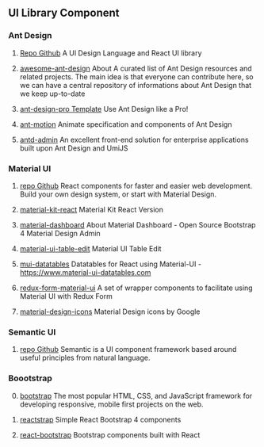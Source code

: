 ## UI Library Component 
### Ant Design 
1. [Repo Github](https://github.com/ant-design/ant-design) A UI Design Language and React UI library

2. [awesome-ant-design](https://github.com/websemantics/awesome-ant-design) About
A curated list of Ant Design resources and related projects. The main idea is that everyone can contribute here, so we can have a central repository of informations about Ant Design that we keep up-to-date

3. [ant-design-pro Template](https://github.com/ant-design/ant-design-pro) Use Ant Design like a Pro!

4. [ant-motion](https://github.com/ant-design/ant-motion) Animate specification and components of Ant Design

5. [antd-admin](https://github.com/zuiidea/antd-admin) An excellent front-end solution for enterprise applications built upon Ant Design and UmiJS

### Material UI
1. [repo Github](https://github.com/mui-org/material-ui)
React components for faster and easier web development. Build your own design system, or start with Material Design.

2. [material-kit-react](https://github.com/creativetimofficial/material-kit-react) Material Kit React Version

3. [material-dashboard](https://github.com/creativetimofficial/material-dashboard) About
Material Dashboard - Open Source Bootstrap 4 Material Design Admin

4. [material-ui-table-edit](https://github.com/emkay/material-ui-table-edit) Material UI Table Edit

5. [mui-datatables](https://github.com/gregnb/mui-datatables) Datatables for React using Material-UI - https://www.material-ui-datatables.com

6. [redux-form-material-ui](https://github.com/erikras/redux-form-material-ui) A set of wrapper components to facilitate using Material UI with Redux Form

7. [material-design-icons](https://github.com/google/material-design-icons) Material Design icons by Google



### Semantic UI
1. [repo Github](https://github.com/Semantic-Org/Semantic-UI) Semantic is a UI component framework based around useful principles from natural language.


### Boootstrap 
0. [bootstrap](https://github.com/twbs/bootstrap) The most popular HTML, CSS, and JavaScript framework for developing responsive, mobile first projects on the web.

1. [reactstrap](https://github.com/reactstrap/reactstrap) Simple React Bootstrap 4 components

2. [react-bootstrap](https://github.com/react-bootstrap/react-bootstrap) Bootstrap components built with React
